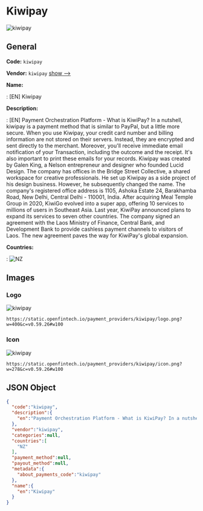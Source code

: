 
# Kiwipay 
![kiwipay](https://static.openfintech.io/payment_providers/kiwipay/logo.png?w=400&c=v0.59.26#w100)  

## General 
 
**Code:** `kiwipay` 
 
**Vendor:** `kiwipay` [show -->](/vendors/kiwipay/) 
 
**Name:** 
 
:	[EN] Kiwipay 
 
**Description:** 
 
: [EN] Payment Orchestration Platform - What is KiwiPay? In a nutshell, kiwipay is a payment method that is similar to PayPal, but a little more secure. When you use Kiwipay, your credit card number and billing information are not stored on their servers. Instead, they are encrypted and sent directly to the merchant. Moreover, you'll receive immediate email notification of your Transaction, including the outcome and the receipt. It's also important to print these emails for your records. Kiwipay was created by Galen King, a Nelson entrepreneur and designer who founded Lucid Design. The company has offices in the Bridge Street Collective, a shared workspace for creative professionals. He set up Kiwipay as a side project of his design business. However, he subsequently changed the name. The company's registered office address is 1105, Ashoka Estate 24, Barakhamba Road, New Delhi, Central Delhi - 110001, India. After acquiring Meal Temple Group in 2020, KiwiGo evolved into a super app, offering 10 services to millions of users in Southeast Asia. Last year, KiwiPay announced plans to expand its services to seven other countries. The company signed an agreement with the Laos Ministry of Finance, Central Bank, and Development Bank to provide cashless payment channels to visitors of Laos. The new agreement paves the way for KiwiPay's global expansion. 
 
 
**Countries:** 
 
:	![NZ](https://cdnjs.cloudflare.com/ajax/libs/flag-icon-css/3.3.0/flags/4x3/nz.svg#w24)  

## Images 

### Logo 
 
![kiwipay](https://static.openfintech.io/payment_providers/kiwipay/logo.png?w=400&c=v0.59.26#w100)  

```
https://static.openfintech.io/payment_providers/kiwipay/logo.png?w=400&c=v0.59.26#w100
```  

### Icon 
 
![kiwipay](https://static.openfintech.io/payment_providers/kiwipay/icon.png?w=278&c=v0.59.26#w100)  

```
https://static.openfintech.io/payment_providers/kiwipay/icon.png?w=278&c=v0.59.26#w100
```  

## JSON Object 

```json
{
  "code":"kiwipay",
  "description":{
    "en":"Payment Orchestration Platform - What is KiwiPay? In a nutshell, kiwipay is a payment method that is similar to PayPal, but a little more secure. When you use Kiwipay, your credit card number and billing information are not stored on their servers. Instead, they are encrypted and sent directly to the merchant. Moreover, you'll receive immediate email notification of your Transaction, including the outcome and the receipt. It's also important to print these emails for your records. Kiwipay was created by Galen King, a Nelson entrepreneur and designer who founded Lucid Design. The company has offices in the Bridge Street Collective, a shared workspace for creative professionals. He set up Kiwipay as a side project of his design business. However, he subsequently changed the name. The company's registered office address is 1105, Ashoka Estate 24, Barakhamba Road, New Delhi, Central Delhi - 110001, India. After acquiring Meal Temple Group in 2020, KiwiGo evolved into a super app, offering 10 services to millions of users in Southeast Asia. Last year, KiwiPay announced plans to expand its services to seven other countries. The company signed an agreement with the Laos Ministry of Finance, Central Bank, and Development Bank to provide cashless payment channels to visitors of Laos. The new agreement paves the way for KiwiPay's global expansion."
  },
  "vendor":"kiwipay",
  "categories":null,
  "countries":[
    "NZ"
  ],
  "payment_method":null,
  "payout_method":null,
  "metadata":{
    "about_payments_code":"kiwipay"
  },
  "name":{
    "en":"Kiwipay"
  }
}
```  
